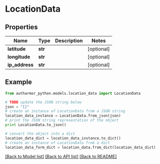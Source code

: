 # LocationData


## Properties
Name | Type | Description | Notes
------------ | ------------- | ------------- | -------------
**latitude** | **str** |  | [optional] 
**longitude** | **str** |  | [optional] 
**ip_address** | **str** |  | [optional] 

## Example

```python
from autharmor_python.models.location_data import LocationData

# TODO update the JSON string below
json = "{}"
# create an instance of LocationData from a JSON string
location_data_instance = LocationData.from_json(json)
# print the JSON string representation of the object
print LocationData.to_json()

# convert the object into a dict
location_data_dict = location_data_instance.to_dict()
# create an instance of LocationData from a dict
location_data_form_dict = location_data.from_dict(location_data_dict)
```
[[Back to Model list]](../README.md#documentation-for-models) [[Back to API list]](../README.md#documentation-for-api-endpoints) [[Back to README]](../README.md)


